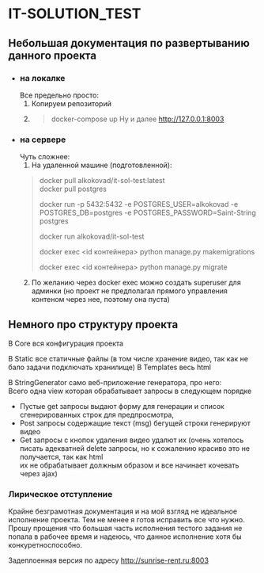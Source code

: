 # IT-SOLUTION_TEST

## Небольшая документация по развертыванию данного проекта

* ### на локалке
    Все предельно просто:
    1. Копируем репозиторий
  2. > docker-compose up
     Ну и далее http://127.0.0.1:8003
* ### на сервере
    Чуть сложнее:
  1. На удаленной машине (подготовленной):
  > docker pull alkokovad/it-sol-test:latest \
  > docker pull postgres 
  > 
  > docker run -p 5432:5432 -e POSTGRES_USER=alkokovad -e POSTGRES_DB=postgres -e POSTGRES_PASSWORD=Saint-String postgres 
  > 
  > docker run alkokovad/it-sol-test
  > 
  > docker exec <id контейнера> python manage.py makemigrations
  > 
  > docker exec <id контейнера> python manage.py migrate
  2. По желанию через docker exec можно создать superuser для админки (но проект не предполагал прямого управления контеном через нее, поэтому она пуста)
  
## Немного про структуру проекта

В Core вся конфигурация проекта

В Static все статичные файлы (в том числе хранение видео, так как не бало задачи подключать хранилище)
В Templates весь html

В StringGenerator само веб-приложение генератора, про него: \
Всего одна view которая обрабатывает запросы в следующем порядке 
- Пустые get запросы выдают форму для генерации и список сгенерированных строк для предпросмотра,
- Post запросы содержащие текст (msg) бегущей строки генерируют видео
- Get запросы с кнопок удаления видео удалют их (очень хотелось писать адекватней delete запросы, но к сожалению красиво это не получается, так как html <form> их не обрабатывает должным образом и все начинает кочевать через ajax)

### Лирическое отступление

Крайне безграмотная документация и на мой взгляд не идеальное исполнение проекта. Тем не менее я готов исправить все что нужно.
Прошу прощения что большая часть исполнения тестого задания не попала в рабочее время и надеюсь, что данное исполнение хотя бы конкуретноспособно.

Задеплоенная версия по адресу http://sunrise-rent.ru:8003
